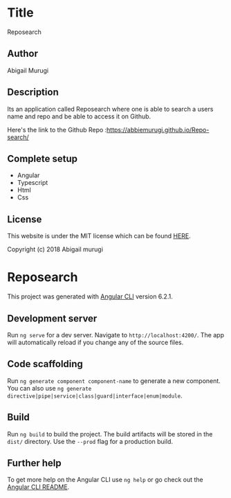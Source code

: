 # Title
 Reposearch
 
## Author
 Abigail Murugi

## Description
Its an application called Reposearch where one is able to search a users name and repo and be able to access it on Github.

Here's the link to the Github Repo :https://abbiemurugi.github.io/Repo-search/

## Complete setup
* Angular
* Typescript
* Html
* Css

## License
This website is under the MIT license which can be found [HERE](LICENSE).

 Copyright (c) 2018 Abigail murugi
# Reposearch

This project was generated with [Angular CLI](https://github.com/angular/angular-cli) version 6.2.1.

## Development server

Run `ng serve` for a dev server. Navigate to `http://localhost:4200/`. The app will automatically reload if you change any of the source files.

## Code scaffolding

Run `ng generate component component-name` to generate a new component. You can also use `ng generate directive|pipe|service|class|guard|interface|enum|module`.

## Build

Run `ng build` to build the project. The build artifacts will be stored in the `dist/` directory. Use the `--prod` flag for a production build.

## Further help

To get more help on the Angular CLI use `ng help` or go check out the [Angular CLI README](https://github.com/angular/angular-cli/blob/master/README.md).
